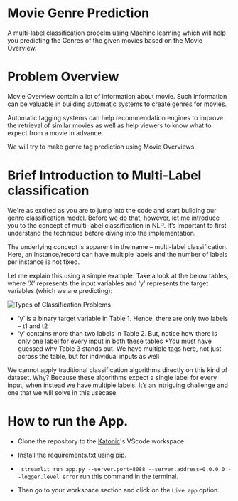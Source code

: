 # Movie Genre Prediction

A multi-label classification probelm using Machine learning which will help you predicting the Genres of the given movies based on the Movie Overview.

# Problem Overview

Movie Overview contain a lot of information about movie. Such information can be valuable in building automatic systems to create genres for movies.

Automatic tagging systems can help recommendation engines to improve the retrieval of similar movies as well as help viewers to know what to expect from a movie in advance.

We will try to make genre tag prediction using Movie Overviews.

# Brief Introduction to Multi-Label classification

We're as excited as you are to jump into the code and start building our genre classification model. Before we do that, however, let me introduce you to the concept of multi-label classification in NLP. It’s important to first understand the technique before diving into the implementation.

The underlying concept is apparent in the name – multi-label classification. Here, an instance/record can have multiple labels and the number of labels per instance is not fixed.

Let me explain this using a simple example. Take a look at the below tables, where ‘X’ represents the input variables and ‘y’ represents the target variables (which we are predicting):

![Types of Classification Problems](https://cdn.analyticsvidhya.com/wp-content/uploads/2019/04/img_1.png)

* ‘y’ is a binary target variable in Table 1. Hence, there are only two labels – t1 and t2
* ‘y’ contains more than two labels in Table 2. But, notice how there is only one label for every input in both these tables
 *You must have guessed why Table 3 stands out. We have multiple tags here, not just across the table, but for individual inputs as well

We cannot apply traditional classification algorithms directly on this kind of dataset. Why? Because these algorithms expect a single label for every input, when instead we have multiple labels. It’s an intriguing challenge and one that we will solve in this usecase.

# How to run the App.

* Clone the repository to the [Katonic](https://katonic.ai/)'s VScode workspace.
* Install the requirements.txt using pip.
* ` streamlit run app.py --server.port=8088 --server.address=0.0.0.0 --logger.level error` run this command in the terminal.

* Then go to your workspace section and click on the `Live app` option.